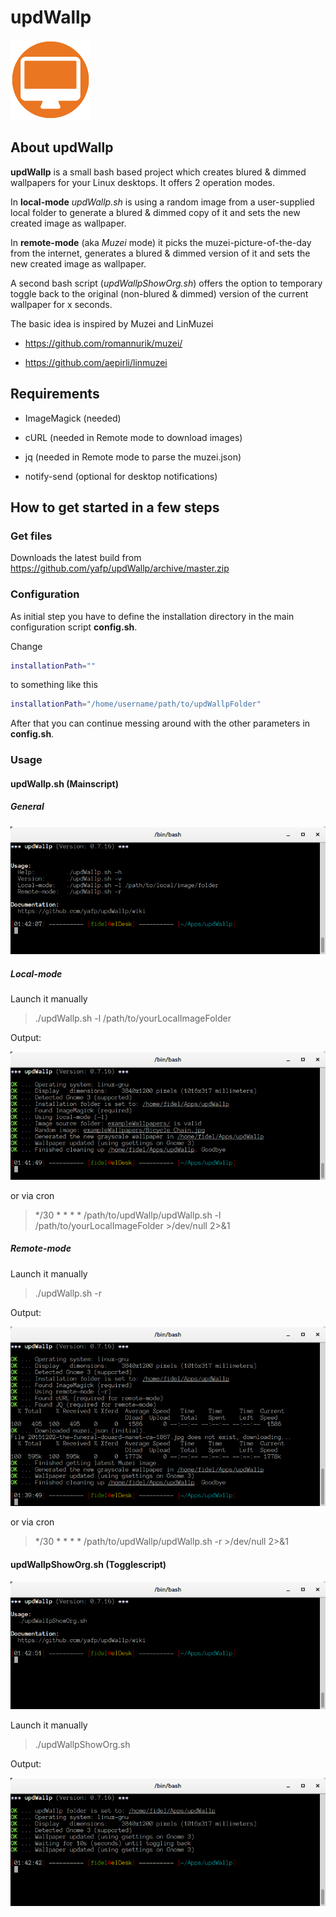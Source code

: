 # updWallp

![Logo](https://raw.githubusercontent.com/yafp/updWallp/master/img/appIcon_128px.png)


## About updWallp
**updWallp** is a small bash based project which creates blured & dimmed wallpapers for your Linux desktops.
It offers 2 operation modes.

In **local-mode** *updWallp.sh* is using a random image from a user-supplied local folder to generate a blured & dimmed copy of it  and sets the new created image as wallpaper.

In **remote-mode** (aka *Muzei* mode) it picks the muzei-picture-of-the-day from the internet, generates a blured & dimmed version of it and sets the new created image as wallpaper.


A second bash script (*updWallpShowOrg.sh*) offers the option to temporary toggle back to the original (non-blured & dimmed) version of the current wallpaper for x seconds.


The basic idea is inspired by Muzei and LinMuzei

- https://github.com/romannurik/muzei/

- https://github.com/aepirli/linmuzei



## Requirements
- ImageMagick (needed)

- cURL (needed in Remote mode to download images)

- jq (needed in Remote mode to parse the muzei.json)

- notify-send (optional for desktop notifications)


## How to get started in a few steps
### Get files
Downloads the latest build from https://github.com/yafp/updWallp/archive/master.zip

### Configuration
As initial step you have to define the installation directory in the main configuration script **config.sh**.

Change
```bash
installationPath=""
```

to something like this
```bash
installationPath="/home/username/path/to/updWallpFolder"
```

After that you can continue messing around with the other parameters in **config.sh**.


### Usage
#### updWallp.sh (Mainscript)
##### General
![updWallp_h](https://raw.githubusercontent.com/yafp/updWallp/master/doc/ss_updWallp_h.png)

##### Local-mode
Launch it manually

> ./updWallp.sh -l /path/to/yourLocalImageFolder

Output:

![updWallp_l](https://raw.githubusercontent.com/yafp/updWallp/master/doc/ss_updWallp_l.png)

or via cron
> */30 * * * * /path/to/updWallp/updWallp.sh -l /path/to/yourLocalImageFolder >/dev/null 2>&1

##### Remote-mode
Launch it manually

> ./updWallp.sh -r

Output:

![updWallp_r](https://raw.githubusercontent.com/yafp/updWallp/master/doc/ss_updWallp_r.png)

or via cron
> */30 * * * * /path/to/updWallp/updWallp.sh -r >/dev/null 2>&1


#### updWallpShowOrg.sh (Togglescript)
![updWallpShowOrg_h](https://raw.githubusercontent.com/yafp/updWallp/master/doc/ss_updWallpShowOrg_h.png)

Launch it manually

> ./updWallpShowOrg.sh

Output:

![updWallpShowOrg](https://raw.githubusercontent.com/yafp/updWallp/master/doc/ss_updWallpShowOrg.png)
